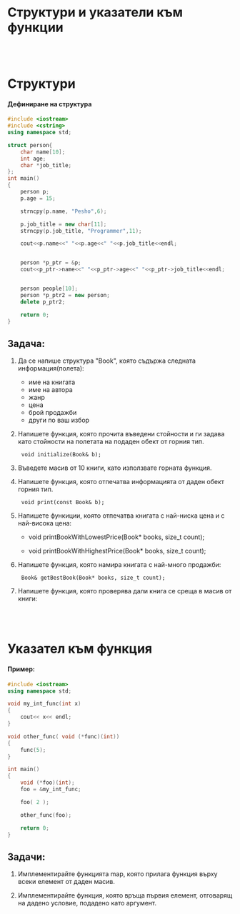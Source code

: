# **Структури и указатели към функции**
<br />
<br />

# **Структури**
#### **Дефиниране на структура**
```cpp
#include <iostream>
#include <cstring>
using namespace std;

struct person{
    char name[10];
    int age;
    char *job_title;
};
int main()
{
    person p;
    p.age = 15;

    strncpy(p.name, "Pesho",6);

    p.job_title = new char[11];
    strncpy(p.job_title, "Programmer",11);

    cout<<p.name<<" "<<p.age<<" "<<p.job_title<<endl;


    person *p_ptr = &p;
    cout<<p_ptr->name<<" "<<p_ptr->age<<" "<<p_ptr->job_title<<endl;


    person people[10];
    person *p_ptr2 = new person;
    delete p_ptr2;

    return 0;
}

```

## Задача:

1) Да се напише структура "Book", която съдържа следната информация(полета):
	
	- име на книгата
	- име на автора
	- жанр
	- цена
	- брой продажби
	- други по ваш избор

2) Напишете функция, която прочита въведени стойности и ги задава като стойности на полетата 
   на подаден обект от горния тип.

		void initialize(Book& b);

3) Въведете масив от 10 книги, като използвате горната функция.

4) Напишете функция, която отпечатва информацията от даден обект горния тип.

		void print(const Book& b);

5) Напишете функиции, която отпечатва книгата с най-ниска цена и с най-висока цена:

	- void printBookWithLowestPrice(Book* books, size_t count);

	- void printBookWithHighestPrice(Book* books, size_t count);

6) Напишете функция, която намира книгата с най-много продажби:

		Book& getBestBook(Book* books, size_t count);

7) Напишете функция, която проверява дали книга се среща в масив от книги:

<br />
<br />

# **Указател към функция**
#### **Пример:**
```cpp
#include <iostream>
using namespace std;

void my_int_func(int x)
{
    cout<< x<< endl;
}

void other_func( void (*func)(int))
{
    func(5);
}

int main()
{
    void (*foo)(int);
    foo = &my_int_func;

    foo( 2 );

    other_func(foo);

    return 0;
}

```


## Задачи:
1) Имплементирайте функцията map, която прилага функция върху всеки елемент от даден масив.

2) Имплементирайте функция, която връща първия елемент, отговарящ на дадено условие, подадено като аргумент.